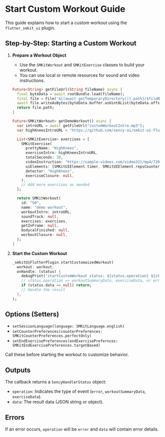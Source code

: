 # Start Custom Workout Guide

This guide explains how to start a custom workout using the `flutter_smkit_ui` plugin.

## Step-by-Step: Starting a Custom Workout

1. **Prepare a Workout Object**
   - Use the `SMKitWorkout` and `SMKitExercise` classes to build your workout.
   - You can use local or remote resources for sound and video instructions.

   ```dart
   Future<String> getFileUrl(String fileName) async {
     final byteData = await rootBundle.load(fileName);
     final file = File('${(await getTemporaryDirectory()).path}/$fileName');
     await file.writeAsBytes(byteData.buffer.asUint8List(byteData.offsetInBytes, byteData.lengthInBytes));
     return file.path;
   }

   Future<SMKitWorkout> getDemoWorkout() async {
     var introURL = await getFileUrl("customWorkoutIntro.mp3");
     var highKneesIntroURL = "https://github.com/sency-ai/smkit-ui-flutter-demo/raw/main/HighKneesSound.mp3";

     List<SMKitExercise> exercises = [
       SMKitExercise(
         prettyName: "HighKnees",
         exerciseIntro: highKneesIntroURL,
         totalSeconds: 30,
         videoInstruction: "https://sample-videos.com/video321/mp4/720/big_buck_bunny_720p_1mb.mp4",
         uiElements: [SMKitUIElement.timer, SMKitUIElement.repsCounter],
         detector: "HighKnees",
         exerciseClosure: null,
       ),
       // Add more exercises as needed
     ];

     return SMKitWorkout(
       id: "50",
       name: "demo workout",
       workoutIntro: introURL,
       soundTrack: null,
       exercises: exercises,
       getInFrame: null,
       bodycalFinished: null,
       workoutClosure: null,
     );
   }
   ```

2. **Start the Custom Workout**
   ```dart
   _smkitUiFlutterPlugin.startCustomaizedWorkout(
     workout: workout,
     onHandle: (status) {
       debugPrint('startCustomWorkout status: ${status.operation} ${status.data}');
       // status.operation => workoutSummaryData, exerciseData, or error
       if (status.data == null) return;
       // Handle the result
     },
   );
   ```

## Options (Setters)

- `setSessionLanguage(language: SMKitLanguage.english)`
- `setCounterPreferences(counterPreferences: SMKitCounterPreferences.perfectOnly)`
- `setEndExercisePreferences(endExercisePrefernces: SMKitEndExercisePreferences.targetBased)`

Call these before starting the workout to customize behavior.

## Outputs

The callback returns a `SencyHandlerStatus` object:
- `operation`: Indicates the type of event (`error`, `workoutSummaryData`, `exerciseData`).
- `data`: The result data (JSON string or object).

## Errors

If an error occurs, `operation` will be `error` and `data` will contain error details.
